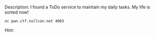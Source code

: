 Description:
I found a ToDo service to maintain my daily tasks. My life is sorted now!

`nc pwn.ctf.nullcon.net 4003`

Hint:
